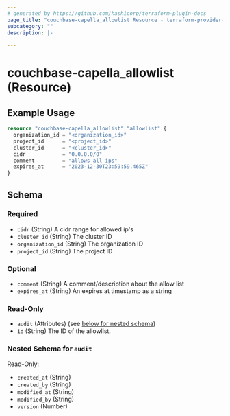 ```yaml
---
# generated by https://github.com/hashicorp/terraform-plugin-docs
page_title: "couchbase-capella_allowlist Resource - terraform-provider-couchbase-capella"
subcategory: ""
description: |-
  
---
```


# couchbase-capella_allowlist (Resource)



## Example Usage

```terraform
resource "couchbase-capella_allowlist" "allowlist" {
  organization_id = "<organization_id>"
  project_id      = "<project_id>"
  cluster_id      = "<cluster_id>"
  cidr            = "0.0.0.0/0"
  comment         = "allows all ips"
  expires_at      = "2023-12-30T23:59:59.465Z"
}
```

<!-- schema generated by tfplugindocs -->
## Schema

### Required

- `cidr` (String) A cidr range for allowed ip's
- `cluster_id` (String) The cluster ID
- `organization_id` (String) The organization ID
- `project_id` (String) The project ID

### Optional

- `comment` (String) A comment/description about the allow list
- `expires_at` (String) An expires at timestamp as a string

### Read-Only

- `audit` (Attributes) (see [below for nested schema](#nestedatt--audit))
- `id` (String) The ID of the allowlist.

<a id="nestedatt--audit"></a>
### Nested Schema for `audit`

Read-Only:

- `created_at` (String)
- `created_by` (String)
- `modified_at` (String)
- `modified_by` (String)
- `version` (Number)
